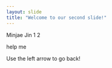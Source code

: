 ```yaml
---
layout: slide
title: "Welcome to our second slide!"
---
```


Minjae Jin 1 2

help me

Use the left arrow to go back!
